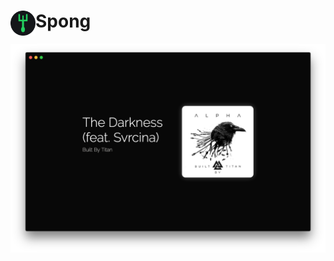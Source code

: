 # Spong <img src="https://github.com/codetheweb/Spong/raw/master/screenshots/logo.png" align="left" height="40" width="40">



![Screenshot](screenshots/screenshot.png)
